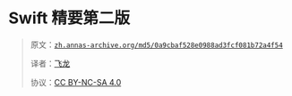 # Swift 精要第二版

> 原文：[`zh.annas-archive.org/md5/0a9cbaf528e0988ad3fcf081b72a4f54`](https://zh.annas-archive.org/md5/0a9cbaf528e0988ad3fcf081b72a4f54)
> 
> 译者：[飞龙](https://github.com/wizardforcel)
> 
> 协议：[CC BY-NC-SA 4.0](http://creativecommons.org/licenses/by-nc-sa/4.0/)